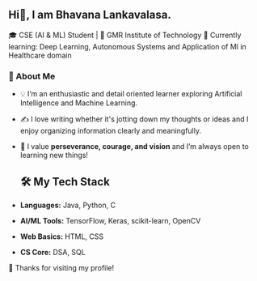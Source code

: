 ## Hi👋, I am Bhavana Lankavalasa.

🎓 CSE (AI & ML) Student | 📍 GMR Institute of Technology 
🌱 Currently learning: Deep Learning, Autonomous Systems and Application of Ml in Healthcare domain
### 🧠 About Me
-  💡 I’m an enthusiastic and detail oriented learner exploring Artificial Intelligence and Machine Learning.
- ✍️ I love writing whether it's jotting down my thoughts or ideas and I enjoy organizing information clearly and meaningfully.
- 💬 I value **perseverance, courage, and vision** and I’m always open to learning new things!

  ## 🛠️ My Tech Stack
- **Languages:** Java, Python, C
- **AI/ML Tools:** TensorFlow, Keras, scikit-learn, OpenCV  
- **Web Basics:** HTML, CSS
- **CS Core:** DSA, SQL 

🌟 Thanks for visiting my profile!

<!--
**BhavanaLankavalasa/BhavanaLankavalasa** is a ✨ _special_ ✨ repository because its `README.md` (this file) appears on your GitHub profile.

Here are some ideas to get you started:

- 🔭 I’m currently working on ...
- 🌱 I’m currently learning ...
- 👯 I’m looking to collaborate on ...
- 🤔 I’m looking for help with ...
- 💬 Ask me about ...
- 📫 How to reach me: ...
- 😄 Pronouns: ...
- ⚡ Fun fact: ...
-->
